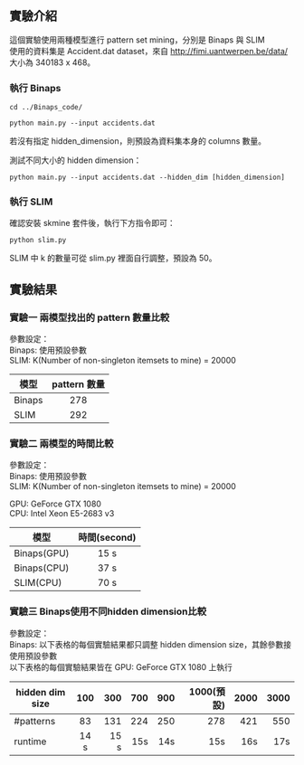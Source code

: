 ## 實驗介紹
這個實驗使用兩種模型進行 pattern set mining，分別是 Binaps 與 SLIM  
使用的資料集是 Accident.dat dataset，來自  http://fimi.uantwerpen.be/data/ 
大小為 340183 x 468。


### 執行 Binaps
```
cd ../Binaps_code/  

python main.py --input accidents.dat
```
若沒有指定 hidden_dimension，則預設為資料集本身的 columns 數量。


測試不同大小的 hidden dimension：
```
python main.py --input accidents.dat --hidden_dim [hidden_dimension]
```  

### 執行 SLIM
確認安裝 skmine 套件後，執行下方指令即可：
```
python slim.py 
```
SLIM 中 k 的數量可從 slim.py 裡面自行調整，預設為 50。

## 實驗結果

### 實驗一 兩模型找出的 pattern 數量比較
參數設定：  
Binaps: 使用預設參數  
SLIM: K(Number of non-singleton itemsets to mine) = 20000  

| 模型 | pattern 數量 |
|-------|:-----:|
| Binaps|  278  |
| SLIM  |  292  |


### 實驗二 兩模型的時間比較
參數設定：  
Binaps: 使用預設參數  
SLIM: K(Number of non-singleton itemsets to mine) = 20000  

GPU: GeForce GTX 1080  
CPU: Intel Xeon E5-2683 v3  

|  模型 | 時間(second) |
|-------|:-----:|
| Binaps(GPU) | 15 s |
| Binaps(CPU) | 37 s |
| SLIM(CPU)   | 70 s |

### 實驗三 Binaps使用不同hidden dimension比較
參數設定：  
Binaps: 以下表格的每個實驗結果都只調整 hidden dimension size，其餘參數接使用預設參數  
以下表格的每個實驗結果皆在 GPU: GeForce GTX 1080 上執行  

|  hidden dim size | 100 | 300 | 700 | 900 | 1000(預設) | 2000 | 3000 |
|-------|:-----:|-----:|-----:|-----:|-----:|-----:|-----:|
| #patterns | 83 | 131 | 224 | 250 | 278 | 421 | 550 |
| runtime   | 14 s | 15 s | 15s | 14s | 15s | 16s | 17s|
